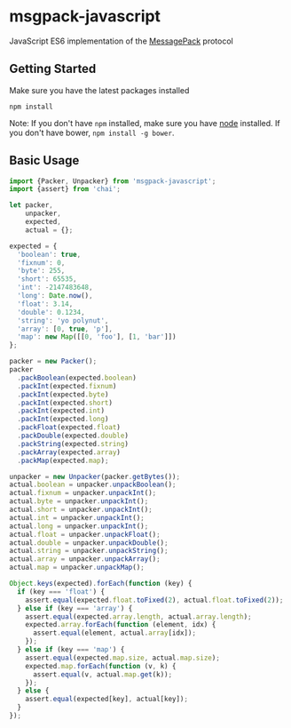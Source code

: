 # msgpack-javascript

JavaScript ES6 implementation of the [MessagePack](https://github.com/msgpack/msgpack/blob/master/spec.md) protocol

## Getting Started

Make sure you have the latest packages installed

```
npm install
```

Note: If you don't have `npm` installed, make sure you have
[node](http://nodejs.com) installed. If you don't have bower,
`npm install -g bower`.

## Basic Usage

```javascript
import {Packer, Unpacker} from 'msgpack-javascript';
import {assert} from 'chai';

let packer,
    unpacker,
    expected,
    actual = {};

expected = {
  'boolean': true,
  'fixnum': 0,
  'byte': 255,
  'short': 65535,
  'int': -2147483648,
  'long': Date.now(),
  'float': 3.14,
  'double': 0.1234,
  'string': 'yo polynut',
  'array': [0, true, 'p'],
  'map': new Map([[0, 'foo'], [1, 'bar']])
};

packer = new Packer();
packer
  .packBoolean(expected.boolean)
  .packInt(expected.fixnum)
  .packInt(expected.byte)
  .packInt(expected.short)
  .packInt(expected.int)
  .packInt(expected.long)
  .packFloat(expected.float)
  .packDouble(expected.double)
  .packString(expected.string)
  .packArray(expected.array)
  .packMap(expected.map);

unpacker = new Unpacker(packer.getBytes());
actual.boolean = unpacker.unpackBoolean();
actual.fixnum = unpacker.unpackInt();
actual.byte = unpacker.unpackInt();
actual.short = unpacker.unpackInt();
actual.int = unpacker.unpackInt();
actual.long = unpacker.unpackInt();
actual.float = unpacker.unpackFloat();
actual.double = unpacker.unpackDouble();
actual.string = unpacker.unpackString();
actual.array = unpacker.unpackArray();
actual.map = unpacker.unpackMap();

Object.keys(expected).forEach(function (key) {
  if (key === 'float') {
    assert.equal(expected.float.toFixed(2), actual.float.toFixed(2));
  } else if (key === 'array') {
    assert.equal(expected.array.length, actual.array.length);
    expected.array.forEach(function (element, idx) {
      assert.equal(element, actual.array[idx]);
    });
  } else if (key === 'map') {
    assert.equal(expected.map.size, actual.map.size);
    expected.map.forEach(function (v, k) {
      assert.equal(v, actual.map.get(k));
    });
  } else {
    assert.equal(expected[key], actual[key]);
  }
});
```